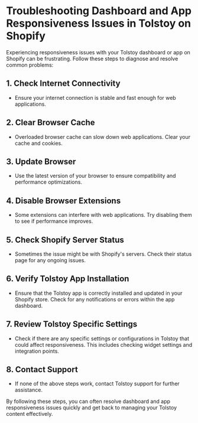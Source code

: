 # Troubleshooting Dashboard and App Responsiveness Issues in Tolstoy on Shopify

Experiencing responsiveness issues with your Tolstoy dashboard or app on Shopify can be frustrating. Follow these steps to diagnose and resolve common problems:

## 1. Check Internet Connectivity
- Ensure your internet connection is stable and fast enough for web applications.

## 2. Clear Browser Cache
- Overloaded browser cache can slow down web applications. Clear your cache and cookies.

## 3. Update Browser
- Use the latest version of your browser to ensure compatibility and performance optimizations.

## 4. Disable Browser Extensions
- Some extensions can interfere with web applications. Try disabling them to see if performance improves.

## 5. Check Shopify Server Status
- Sometimes the issue might be with Shopify's servers. Check their status page for any ongoing issues.

## 6. Verify Tolstoy App Installation
- Ensure that the Tolstoy app is correctly installed and updated in your Shopify store. Check for any notifications or errors within the app dashboard.

## 7. Review Tolstoy Specific Settings
- Check if there are any specific settings or configurations in Tolstoy that could affect responsiveness. This includes checking widget settings and integration points.

## 8. Contact Support
- If none of the above steps work, contact Tolstoy support for further assistance.

By following these steps, you can often resolve dashboard and app responsiveness issues quickly and get back to managing your Tolstoy content effectively.